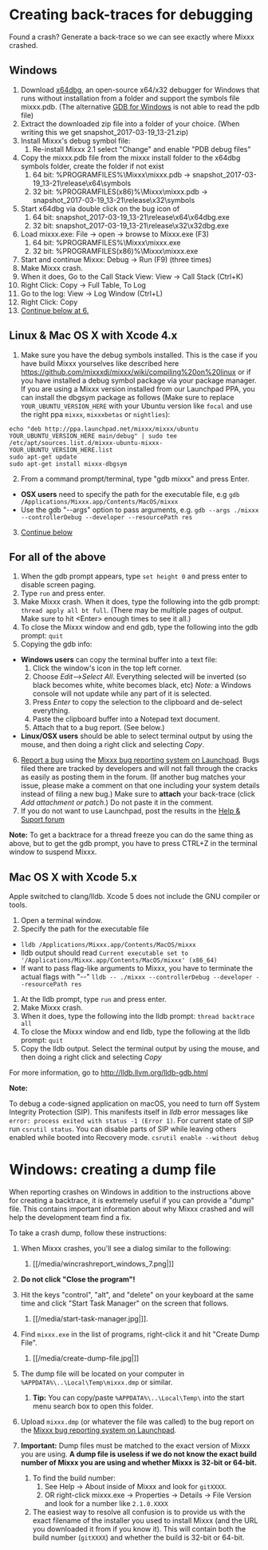 # Creating back-traces for debugging

Found a crash? Generate a back-trace so we can see exactly where Mixxx
crashed.

## Windows

1.  Download [x64dbg](https://x64dbg.com/), an
    open-source x64/x32 debugger for Windows that runs without
    installation from a folder and support the symbols file mixxx.pdb.
    (The alternative [GDB for
    Windows](http://www.equation.com/servlet/equation.cmd?fa=gdb) is not
    able to read the pdb file) 
2.  Extract the downloaded zip file into a folder of your choice. (When
    writing this we get snapshot\_2017-03-19\_13-21.zip) 
3.  Install Mixxx's debug symbol file: 
    1.  Re-install Mixxx 2.1 select "Change" and enable "PDB debug
        files" 
4.  Copy the mixxx.pdb file from the mixxx install folder to the x64dbg
    symbols folder, create the folder if not exist 
    1.  64 bit: %PROGRAMFILES%\\Mixxx\\mixxx.pdb -\>
        snapshot\_2017-03-19\_13-21\\release\\x64\\symbols
    2.  32 bit: %PROGRAMFILES(x86)%\\Mixxx\\mixxx.pdb -\>
        snapshot\_2017-03-19\_13-21\\release\\x32\\symbols
5.  Start x64dbg via double click on the bug icon of 
    1.  64 bit: snapshot\_2017-03-19\_13-21\\release\\x64\\x64dbg.exe
    2.  32 bit: snapshot\_2017-03-19\_13-21\\release\\x32\\x32dbg.exe
6.  Load mixxx.exe: File -\> open -\> browse to Mixxx.exe (F3) 
    1.  64 bit: %PROGRAMFILES%\\Mixxx\\mixxx.exe
    2.  32 bit: %PROGRAMFILES(x86)%\\Mixxx\\mixxx.exe
7.  Start and continue Mixxx: Debug -\> Run (F9) (three times) 
8.  Make Mixxx crash. 
9.  When it does, Go to the Call Stack View: View -\> Call Stack
    (Ctrl+K)
10. Right Click: Copy -\> Full Table, To Log 
11. Go to the log: View -\> Log Window (Ctrl+L) 
12. Right Click: Copy 
13. [Continue below at 6.](#for-all-of-the-above)

## Linux & Mac OS X with Xcode 4.x


1.  Make sure you have the debug symbols installed. This is the case if you have build 
Mixxx yourselves like described here https://github.com/mixxxdj/mixxx/wiki/compiling%20on%20linux or if you have installed a debug symbol package via your package manager. If you are using a Mixxx version installed from our Launchpad PPA, you can install
the dbgsym package as follows (Make sure to replace `YOUR_UBUNTU_VERSION_HERE` with your Ubuntu version like `focal` and use the right ppa `mixxx`, `mixxxbetas` or `nightlies`): 

```
echo "deb http://ppa.launchpad.net/mixxx/mixxx/ubuntu YOUR_UBUNTU_VERSION_HERE main/debug" | sudo tee /etc/apt/sources.list.d/mixxx-ubuntu-mixxx-YOUR_UBUNTU_VERSION_HERE.list
sudo apt-get update
sudo apt-get install mixxx-dbgsym
```

2.  From a command prompt/terminal, type "gdb mixxx" and press Enter.

  - **OSX users** need to specify the path for the executable file, e.g
    `gdb /Applications/Mixxx.app/Contents/MacOS/mixxx`
  - Use the gdb "--args" option to pass arguments, e.g. `gdb --args
    ./mixxx --controllerDebug --developer --resourcePath res`

3.  [Continue below](#for-all-of-the-above)

## For all of the above

1.  When the gdb prompt appears, type `set height 0` and press enter to
    disable screen paging.
2.  Type `run` and press enter.
3.  Make Mixxx crash. When it does, type the following into the gdb
    prompt: `thread apply all bt full`. (There may be multiple pages of
    output. Make sure to hit \<Enter\> enough times to see it all.)
4.  To close the Mixxx window and end gdb, type the following into the
    gdb prompt: `quit`
5.  Copying the gdb info:

  - **Windows users** can copy the terminal buffer into a text file:
    1.  Click the window's icon in the top left corner.
    2.  Choose *Edit*--\>*Select All*. Everything selected will be
        inverted (so black becomes white, white becomes black, etc)
        *Note:* a Windows console will not update while any part of it
        is selected.
    3.  Press *Enter* to copy the selection to the clipboard and
        de-select everything.
    4.  Paste the clipboard buffer into a Notepad text document.
    5.  Attach that to a bug report. (See below.)
  - **Linux/OSX users** should be able to select terminal output by
    using the mouse, and then doing a right click and selecting *Copy*.

6.  [Report a bug](https://bugs.launchpad.net/mixxx/+filebug) using the
    [Mixxx bug reporting system on
    Launchpad](https://bugs.launchpad.net/mixxx/). Bugs filed there are
    tracked by developers and will not fall through the cracks as easily
    as posting them in the forum. (If another bug matches
    your issue, please make a comment on that one including your system
    details instead of filing a new bug.) Make sure to **attach** your
    back-trace (click *Add attachment or patch*.) Do not paste it in the
    comment.
7.  If you do not want to use Launchpad, post the results in the [Help & Suport forum](https://mixxx.discourse.group/c/support/6)

**Note:** To get a backtrace for a thread freeze you can do the same
thing as above, but to get the gdb prompt, you have to press CTRL+Z in
the terminal window to suspend Mixxx.

## Mac OS X with Xcode 5.x

Apple switched to clang/lldb. Xcode 5 does not include the GNU compiler
or tools.

1.  Open a terminal window.
2.  Specify the path for the executable file

<!-- end list -->

  - `lldb /Applications/Mixxx.app/Contents/MacOS/mixxx`
  - lldb output should read `Current executable set to
    '/Applications/Mixxx.app/Contents/MacOS/mixxx' (x86_64)`
  - If want to pass flag-like arguments to Mixxx, you have to terminate
    the actual flags with "--" `lldb -- ./mixxx --controllerDebug
    --developer --resourcePath res`

<!-- end list -->

1.  At the lldb prompt, type `run` and press enter.
2.  Make Mixxx crash.
3.  When it does, type the following into the lldb prompt: `thread
    backtrace all`
4.  To close the Mixxx window and end lldb, type the following at the
    lldb prompt: `quit`
5.  Copy the lldb output. Select the terminal output by using the mouse,
    and then doing a right click and selecting *Copy*

For more information, go to <http://lldb.llvm.org/lldb-gdb.html>


**Note:**

To debug a code-signed application on macOS, you need to turn off System Integrity Protection (SIP). This manifests itself in *lldb* error messages like ``error: process exited with status -1 (Error 1)``. For current state of SIP run ``csrutil status``. You can disable parts of SIP while leaving others enabled while booted into Recovery mode.  ``csrutil enable --without debug``

# Windows: creating a dump file

When reporting crashes on Windows in addition to the instructions above
for creating a backtrace, it is extremely useful if you can provide a
"dump" file. This contains important information about why Mixxx crashed
and will help the development team find a fix.

To take a crash dump, follow these instructions:

1.  When Mixxx crashes, you'll see a dialog similar to the following: 
    1.  [[/media/wincrashreport_windows_7.png|]]
2.  **Do not click "Close the program"\!**
3.  Hit the keys "control", "alt", and "delete" on your keyboard at the
    same time and click "Start Task Manager" on the screen that follows.
    
    1.  [[/media/start-task-manager.jpg|]].
4.  Find `mixxx.exe` in the list of programs, right-click it and hit
    "Create Dump File".
    1.  [[/media/create-dump-file.jpg|]]
5.  The dump file will be located on your computer in
    `%APPDATA%\..\Local\Temp\mixxx.dmp` or similar. 
    1.  **Tip:** You can copy/paste `%APPDATA%\..\Local\Temp\` into the
        start menu search box to open this folder.
6.  Upload `mixxx.dmp` (or whatever the file was called) to the bug
    report on the [Mixxx bug reporting system on
    Launchpad](https://bugs.launchpad.net/mixxx/).
7.  **Important:** Dump files must be matched to the exact version of
    Mixxx you are using. **A dump file is useless if we do not know the
    exact build number of Mixxx you are using and whether Mixxx is
    32-bit or 64-bit.**
    1.  To find the build number:
        1.  See Help -\> About inside of Mixxx and look for `gitXXXX`.
        2.  OR right-click mixxx.exe -\> Properties -\> Details -\> File
            Version and look for a number like `2.1.0.XXXX`
    2.  The easiest way to resolve all confusion is to provide us with
        the exact filename of the installer you used to install Mixxx
        (and the URL you downloaded it from if you know it). This will
        contain both the build number (`gitXXXX`) and whether the build
        is 32-bit or 64-bit.
